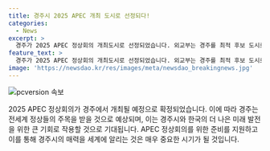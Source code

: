 ```yaml
---
title: 경주시 2025 APEC 개최 도시로 선정되다!
categories:
  - News
excerpt: >
  경주가 2025 APEC 정상회의 개최도시로 선정되었습니다. 외교부는 경주를 최적 후보 도시로 선정한 이유로 국가, 지역 발전에의 기여도와 문화·관광자원 우수성을 고려했다고 밝혔습니다. 경주는 향후 열릴 2025 APEC 정상회의에서 최종 개최지로 확정될 예정입니다. 
feature_text: >
  경주가 2025 APEC 정상회의 개최도시로 선정되었습니다. 외교부는 경주를 최적 후보 도시로 선정한 이유로 국가, 지역 발전에의 기여도와 문화·관광자원 우수성을 고려했다고 밝혔습니다. 경주는 향후 열릴 2025 APEC 정상회의에서 최종 개최지로 확정될 예정입니다. 
image: 'https://newsdao.kr/res/images/meta/newsdao_breakingnews.jpg'
---
```


<p><img src="https://newsdao.kr/res/images/meta/newsdao_breakingnews.jpg" alt="pcversion 속보" /></p>

<p>2025 APEC 정상회의가 경주에서 개최될 예정으로 확정되었습니다. 이에 따라 경주는 전세계 정상들의 주목을 받을 것으로 예상되며, 이는 경주시와 한국의 더 나은 미래 발전을 위한 큰 기회로 작용할 것으로 기대됩니다. APEC 정상회의를 위한 준비를 지원하고 이를 통해 경주시의 매력을 세계에 알리는 것은 매우 중요한 시기가 될 것입니다.</p>

